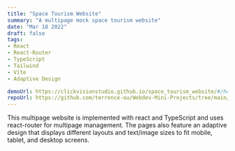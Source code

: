 ```yaml
---
title: "Space Tourism Website"
summary: "A multipage mock space tourism website"
date: "Mar 18 2022"
draft: false
tags:
- React
- React-Router
- TypeScript
- Tailwind
- Vite
- Adaptive Design

demoUrl: https://clickvisionstudio.github.io/space_tourism_website/#/home
repoUrl: https://github.com/terrence-ou/Webdev-Mini-Projects/tree/main/008_space_tourism_website
---
```


This multipage website is implemented with react and TypeScript and uses react-router for multipage management. The pages also feature an adaptive design that displays different layouts and text/image sizes to fit mobile, tablet, and desktop screens.